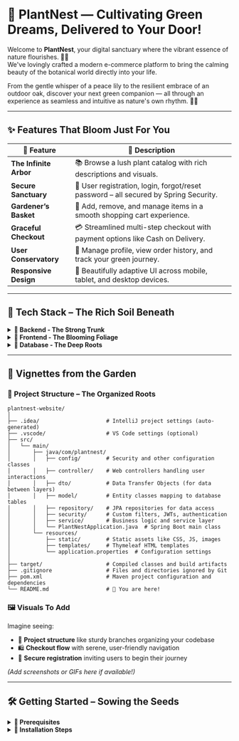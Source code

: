 # 🌿 PlantNest — Cultivating Green Dreams, Delivered to Your Door!

Welcome to **PlantNest**, your digital sanctuary where the vibrant essence of nature flourishes. 🏡✨  
We've lovingly crafted a modern e-commerce platform to bring the calming beauty of the botanical world directly into your life.  

From the gentle whisper of a peace lily to the resilient embrace of an outdoor oak, discover your next green companion — all through an experience as seamless and intuitive as nature's own rhythm. 🌱🛒

---

## ✨ Features That Bloom Just For You

| 🌼 Feature | 🌿 Description |
|-----------|----------------|
| **The Infinite Arbor** | 📚 Browse a lush plant catalog with rich descriptions and visuals. |
| **Secure Sanctuary** | 🔐 User registration, login, forgot/reset password – all secured by Spring Security. |
| **Gardener’s Basket** | 🛒 Add, remove, and manage items in a smooth shopping cart experience. |
| **Graceful Checkout** | 💳 Streamlined multi-step checkout with payment options like Cash on Delivery. |
| **User Conservatory** | 👤 Manage profile, view order history, and track your green journey. |
| **Responsive Design** | 📱 Beautifully adaptive UI across mobile, tablet, and desktop devices. |

---

## 🚀 Tech Stack – The Rich Soil Beneath

<details>
<summary><strong>🧠 Backend - The Strong Trunk</strong></summary>

- 🌳 **Java 17+** – Powering the core logic  
- 🌼 **Spring Boot 3.x** – For rapid development  
- 🛡️ **Spring Security** – Protecting your user data  
- 🍃 **Thymeleaf** – Elegant server-side rendering  
- 🛠️ **Maven** – For dependency management and build automation  

</details>

<details>
<summary><strong>🎨 Frontend - The Blooming Foliage</strong></summary>

- 🧱 **HTML5 + CSS3** – Structure and style  
- ⚡ **JavaScript** – For interactive magic  
- 💎 **Bootstrap 5** – Responsive layout and modern UI  
- 🌟 **Font Awesome 6** – Rich set of beautiful icons  

</details>

<details>
<summary><strong>🌱 Database - The Deep Roots</strong></summary>

- 🐬 **MySQL** – Storing plant info and user data with integrity  

</details>

---

## 📸 Vignettes from the Garden

### 📁 Project Structure – The Organized Roots

```plaintext
plantnest-website/
│
├── .idea/                     # IntelliJ project settings (auto-generated)
├── .vscode/                   # VS Code settings (optional)
├── src/
│   └── main/
│       ├── java/com/plantnest/
│       │   ├── config/        # Security and other configuration classes
│       │   ├── controller/    # Web controllers handling user interactions
│       │   ├── dto/           # Data Transfer Objects (for data between layers)
│       │   ├── model/         # Entity classes mapping to database tables
│       │   ├── repository/    # JPA repositories for data access
│       │   ├── security/      # Custom filters, JWTs, authentication
│       │   ├── service/       # Business logic and service layer
│       │   └── PlantNestApplication.java  # Spring Boot main class
│       └── resources/
│           ├── static/        # Static assets like CSS, JS, images
│           ├── templates/     # Thymeleaf HTML templates
│           └── application.properties  # Configuration settings
│
├── target/                    # Compiled classes and build artifacts
├── .gitignore                 # Files and directories ignored by Git
├── pom.xml                    # Maven project configuration and dependencies
└── README.md                  # 🌿 You are here!

```

### 🖼️ Visuals To Add

Imagine seeing:
- 🧭 **Project structure** like sturdy branches organizing your codebase  
- 🛍️ **Checkout flow** with serene, user-friendly navigation  
- 📝 **Secure registration** inviting users to begin their journey  

*(Add screenshots or GIFs here if available!)*

---

## 🛠️ Getting Started – Sowing the Seeds

<details>
<summary><strong>🌼 Prerequisites</strong></summary>

- Java JDK 17+  
- Maven  
- IDE (IntelliJ IDEA, VS Code, Eclipse recommended)  
- MySQL  

</details>

<details>
<summary><strong>🌱 Installation Steps</strong></summary>

1. **Clone the Repository**
   \`\`\`bash
   git clone https://github.com/your-username/plantnest-website.git
   cd plantnest-website
   \`\`\`

2. **Set up the Database**  
   Create a MySQL database named \`plantnest_db\` and update your \`application.properties\` with DB credentials.

3. **Run the Application**
   \`\`\`bash
   mvn spring-boot:run
   \`\`\`

4. Visit \`http://localhost:8082\` in your browser to explore 🌿

</details>
